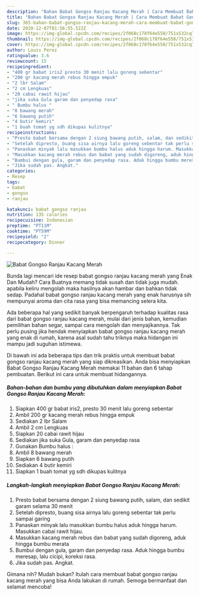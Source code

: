 ```yaml
---
description: "Bahan Babat Gongso Ranjau Kacang Merah | Cara Membuat Babat Gongso Ranjau Kacang Merah Yang Mudah Dan Praktis"
title: "Bahan Babat Gongso Ranjau Kacang Merah | Cara Membuat Babat Gongso Ranjau Kacang Merah Yang Mudah Dan Praktis"
slug: 365-bahan-babat-gongso-ranjau-kacang-merah-cara-membuat-babat-gongso-ranjau-kacang-merah-yang-mudah-dan-praktis
date: 2020-12-07T01:56:55.522Z
image: https://img-global.cpcdn.com/recipes/2f068c178f64e550/751x532cq70/babat-gongso-ranjau-kacang-merah-foto-resep-utama.jpg
thumbnail: https://img-global.cpcdn.com/recipes/2f068c178f64e550/751x532cq70/babat-gongso-ranjau-kacang-merah-foto-resep-utama.jpg
cover: https://img-global.cpcdn.com/recipes/2f068c178f64e550/751x532cq70/babat-gongso-ranjau-kacang-merah-foto-resep-utama.jpg
author: Louis Perez
ratingvalue: 3.6
reviewcount: 15
recipeingredient:
- "400 gr babat iris2 presto 30 menit lalu goreng sebentar"
- "200 gr kacang merah rebus hingga empuk"
- "2 lbr Salam"
- "2 cm Lengkuas"
- "20 cabai rawit hijau"
- "jika suka Gula garam dan penyedap rasa"
- " Bumbu halus "
- "8 bawang merah"
- "6 bawang putih"
- "4 butir kemiri"
- "1 buah tomat yg sdh dikupas kulitnya"
recipeinstructions:
- "Presto babat bersama dengan 2 siung bawang putih, salam, dan sedikit garam selama 30 menit"
- "Setelah dipresto, buang sisa airnya lalu goreng sebentar tak perlu sampai garing"
- "Panaskan minyak lalu masukkan bumbu halus aduk hingga harum. Masukkan cabai rawit hijau."
- "Masukkan kacang merah rebus dan babat yang sudah digoreng, aduk hingga bumbu merata"
- "Bumbui dengan gula, garam dan penyedap rasa. Aduk hingga bumbu meresap, lalu cicipi, koreksi rasa."
- "Jika sudah pas. Angkat."
categories:
- Resep
tags:
- babat
- gongso
- ranjau

katakunci: babat gongso ranjau 
nutrition: 135 calories
recipecuisine: Indonesian
preptime: "PT11M"
cooktime: "PT59M"
recipeyield: "2"
recipecategory: Dinner

---
```



![Babat Gongso Ranjau Kacang Merah](https://img-global.cpcdn.com/recipes/2f068c178f64e550/751x532cq70/babat-gongso-ranjau-kacang-merah-foto-resep-utama.jpg)

Bunda lagi mencari ide resep babat gongso ranjau kacang merah yang Enak Dan Mudah? Cara Buatnya memang tidak susah dan tidak juga mudah. apabila keliru mengolah maka hasilnya akan hambar dan bahkan tidak sedap. Padahal babat gongso ranjau kacang merah yang enak harusnya sih mempunyai aroma dan cita rasa yang bisa memancing selera kita.

Ada beberapa hal yang sedikit banyak berpengaruh terhadap kualitas rasa dari babat gongso ranjau kacang merah, mulai dari jenis bahan, kemudian pemilihan bahan segar, sampai cara mengolah dan menyajikannya. Tak perlu pusing jika hendak menyiapkan babat gongso ranjau kacang merah yang enak di rumah, karena asal sudah tahu triknya maka hidangan ini mampu jadi suguhan istimewa.




Di bawah ini ada beberapa tips dan trik praktis untuk membuat babat gongso ranjau kacang merah yang siap dikreasikan. Anda bisa menyiapkan Babat Gongso Ranjau Kacang Merah memakai 11 bahan dan 6 tahap pembuatan. Berikut ini cara untuk membuat hidangannya.

<!--inarticleads1-->

##### Bahan-bahan dan bumbu yang dibutuhkan dalam menyiapkan Babat Gongso Ranjau Kacang Merah:

1. Siapkan 400 gr babat iris2, presto 30 menit lalu goreng sebentar
1. Ambil 200 gr kacang merah rebus hingga empuk
1. Sediakan 2 lbr Salam
1. Ambil 2 cm Lengkuas
1. Siapkan 20 cabai rawit hijau
1. Sediakan jika suka Gula, garam dan penyedap rasa
1. Gunakan  Bumbu halus :
1. Ambil 8 bawang merah
1. Siapkan 6 bawang putih
1. Sediakan 4 butir kemiri
1. Siapkan 1 buah tomat yg sdh dikupas kulitnya




<!--inarticleads2-->

##### Langkah-langkah menyiapkan Babat Gongso Ranjau Kacang Merah:

1. Presto babat bersama dengan 2 siung bawang putih, salam, dan sedikit garam selama 30 menit
1. Setelah dipresto, buang sisa airnya lalu goreng sebentar tak perlu sampai garing
1. Panaskan minyak lalu masukkan bumbu halus aduk hingga harum. Masukkan cabai rawit hijau.
1. Masukkan kacang merah rebus dan babat yang sudah digoreng, aduk hingga bumbu merata
1. Bumbui dengan gula, garam dan penyedap rasa. Aduk hingga bumbu meresap, lalu cicipi, koreksi rasa.
1. Jika sudah pas. Angkat.




Gimana nih? Mudah bukan? Itulah cara membuat babat gongso ranjau kacang merah yang bisa Anda lakukan di rumah. Semoga bermanfaat dan selamat mencoba!
